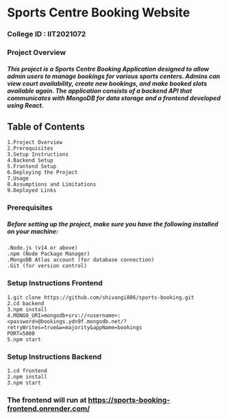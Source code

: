 # Sports Centre Booking Website

### College ID : IIT2021072

### Project Overview
##### This project is a Sports Centre Booking Application designed to allow admin users to manage bookings for various sports centers. Admins can view court availability, create new bookings, and make booked slots available again. The application consists of a backend API that communicates with MongoDB for data storage and a frontend developed using React.

## Table of Contents
    1.Project Overview
    2.Prerequisites
    3.Setup Instructions
    4.Backend Setup
    5.Frontend Setup
    6.Deploying the Project
    7.Usage
    8.Assumptions and Limitations
    9.Deployed Links
### Prerequisites
##### Before setting up the project, make sure you have the following installed on your machine:

    .Node.js (v14 or above)
    .npm (Node Package Manager)
    .MongoDB Atlas account (for database connection)
    .Git (for version control)

### Setup Instructions Frontend
    1.git clone https://github.com/shivangi806/sports-booking.git
    2.cd backend
    3.npm install
    4.MONGO_URI=mongodb+srv://<username>:<password>@bookings.ydn9f.mongodb.net/?retryWrites=true&w=majority&appName=bookings
    PORT=5000
    5.npm start

### Setup Instructions Backend
    1.cd frontend
    2.npm install
    3.npm start

### The frontend will run at https://sports-booking-frontend.onrender.com/


